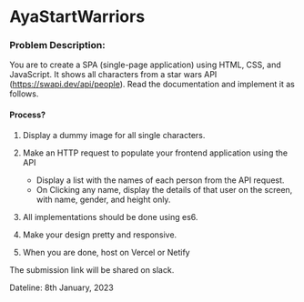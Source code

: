 # AyaStartWarriors

### Problem Description:
You are to create a SPA (single-page application) using HTML, CSS, and JavaScript. It shows all characters from a star wars API (https://swapi.dev/api/people). Read the documentation and implement it as follows.

#### Process?

1. Display a dummy image for all single characters.

2. Make an HTTP request to populate your frontend application using the API
    - Display a list with the names of each person from the API request.
    - On Clicking any name, display the details of that user on the screen, with name, gender, and height only.

3. All implementations should be done using es6.

4. Make your design pretty and responsive.

5. When you are done, host on Vercel or Netify

The submission link will be shared on slack.

Dateline: 8th January, 2023